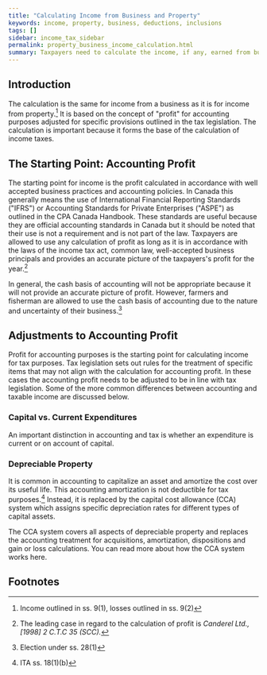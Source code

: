 ```yaml
---
title: "Calculating Income from Business and Property"
keywords: income, property, business, deductions, inclusions
tags: []
sidebar: income_tax_sidebar
permalink: property_business_income_calculation.html
summary: Taxpayers need to calculate the income, if any, earned from business or property in the year. The calculation is based on "profit" adjusted for specific rules outlined in the tax legislation.
---
```


## Introduction ##

The calculation is the same for income from a business as it is for income from property.[^income-calculation] It is based on the concept of "profit" for accounting purposes adjusted for specific provisions outlined in the tax legislation. The calculation is important because it forms the base of the calculation of income taxes.

## The Starting Point: Accounting Profit ##

The starting point for income is the profit calculated in accordance with well accepted business practices and accounting policies. In Canada this generally means the use of International Financial Reporting Standards ("IFRS") or Accounting Standards for Private Enterprises ("ASPE") as outlined in the CPA Canada Handbook. These standards are useful because they are official accounting standards in Canada but it should be noted that their use is not a requirement and is not part of the law. Taxpayers are allowed to use any calculation of profit as long as it is in accordance with the laws of the income tax act, common law, well-accepted business principals and provides an accurate picture of the taxpayers's profit for the year.[^Canderel] 

In general, the cash basis of accounting will not be appropriate because it will not provide an accurate picture of profit. However, farmers and fisherman are allowed to use the cash basis of accounting due to the nature and uncertainty of their business.[^farmers-fisherman]

## Adjustments to Accounting Profit ##

Profit for accounting purposes is the starting point for calculating income for tax purposes. Tax legislation sets out rules for the treatment of specific items that may not align with the calculation for accounting profit. In these cases the accounting profit needs to be adjusted to be in line with tax legislation. Some of the more common differences between accounting and taxable income are discussed below.

### Capital vs. Current Expenditures ###

An important distinction in accounting and tax is whether an expenditure is current or on account of capital. 

### Depreciable Property ###

It is common in accounting to capitalize an asset and amortize the cost over its useful life. This accounting amortization is not deductible for tax purposes.[^18(1)(b)] Instead, it is replaced by the capital cost allowance (CCA) system which assigns specific depreciation rates for different types of capital assets.   

The CCA system covers all aspects of depreciable property and replaces the accounting treatment for acquisitions, amortization, dispositions and gain or loss calculations. You can read more about how the CCA system works here. 


## Footnotes ##

[^income-calculation]: Income outlined in ss. 9(1), losses outlined in ss. 9(2)
[^Canderel]: The leading case in regard to the calculation of profit is *Canderel Ltd., [1998] 2 C.T.C 35 (SCC).*
[^farmers-fisherman]: Election under ss. 28(1)
[^18(1)(b)]: ITA ss. 18(1)(b)

